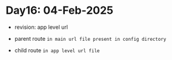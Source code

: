 # Day16: 04-Feb-2025

- revision: app level url

- parent route `in main url file present in config directory` 

- child route `in app level url file`